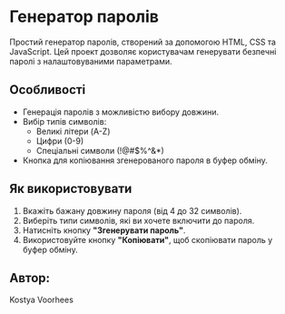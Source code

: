 # Генератор паролів

Простий генератор паролів, створений за допомогою HTML, CSS та JavaScript. Цей проект дозволяє користувачам генерувати безпечні паролі з налаштовуваними параметрами.

## Особливості

- Генерація паролів з можливістю вибору довжини.
- Вибір типів символів:
  - Великі літери (A-Z)
  - Цифри (0-9)
  - Спеціальні символи (!@#$%^&*)
- Кнопка для копіювання згенерованого пароля в буфер обміну.

## Як використовувати

1. Вкажіть бажану довжину пароля (від 4 до 32 символів).
2. Виберіть типи символів, які ви хочете включити до пароля.
3. Натисніть кнопку **"Згенерувати пароль"**.
4. Використовуйте кнопку **"Копіювати"**, щоб скопіювати пароль у буфер обміну.

## Автор:
Kostya Voorhees

